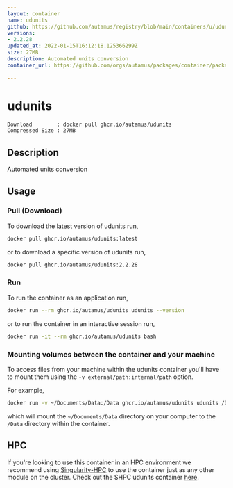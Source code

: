 ```yaml
---
layout: container
name: udunits
github: https://github.com/autamus/registry/blob/main/containers/u/udunits/spack.yaml
versions:
- 2.2.28
updated_at: 2022-01-15T16:12:18.125366299Z
size: 27MB
description: Automated units conversion
container_url: https://github.com/orgs/autamus/packages/container/package/udunits

---
```

# udunits
```bash 
Download        : docker pull ghcr.io/autamus/udunits
Compressed Size : 27MB
```

## Description
Automated units conversion

## Usage
### Pull (Download)
To download the latest version of udunits run,

```bash
docker pull ghcr.io/autamus/udunits:latest
```

or to download a specific version of udunits run,

```bash
docker pull ghcr.io/autamus/udunits:2.2.28
```
### Run
To run the container as an application run,
```bash
docker run --rm ghcr.io/autamus/udunits udunits --version
```

or to run the container in an interactive session run,
```bash
docker run -it --rm ghcr.io/autamus/udunits bash
```

### Mounting volumes between the container and your machine
To access files from your machine within the udunits container you'll have to mount them using the `-v external/path:internal/path` option.

For example,
```bash
docker run -v ~/Documents/Data:/Data ghcr.io/autamus/udunits udunits /Data/myData.csv
```
which will mount the `~/Documents/Data` directory on your computer to the `/Data` directory within the container.

## HPC
If you're looking to use this container in an HPC environment we recommend using [Singularity-HPC](https://singularity-hpc.readthedocs.io) to use the container just as any other module on the cluster. Check out the SHPC udunits container [here](https://singularityhub.github.io/singularity-hpc/r/ghcr.io-autamus-udunits/).